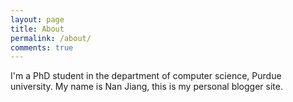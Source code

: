 ```yaml
---
layout: page
title: About
permalink: /about/
comments: true
---
```


I'm a PhD student in the department of computer science, Purdue university. My name is Nan Jiang, this is my personal blogger site.
